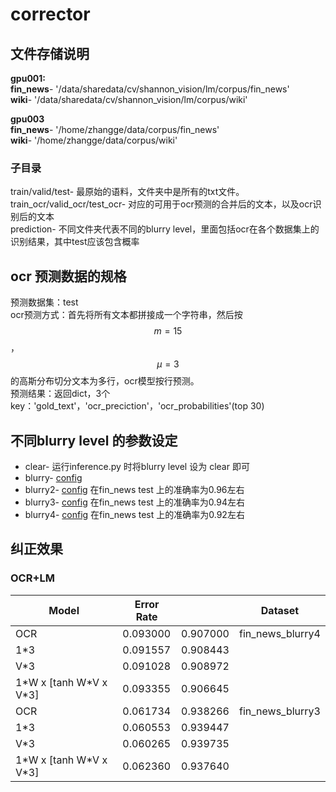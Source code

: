 # corrector

## 文件存储说明

**gpu001:**  
**fin_news**- '/data/sharedata/cv/shannon_vision/lm/corpus/fin_news'  
**wiki**- '/data/sharedata/cv/shannon_vision/lm/corpus/wiki'  

**gpu003**  
**fin_news**- '/home/zhangge/data/corpus/fin_news'  
**wiki**- '/home/zhangge/data/corpus/wiki'  

### 子目录
train/valid/test- 最原始的语料，文件夹中是所有的txt文件。  
train_ocr/valid_ocr/test_ocr- 对应的可用于ocr预测的合并后的文本，以及ocr识别后的文本  
prediction- 不同文件夹代表不同的blurry level，里面包括ocr在各个数据集上的识别结果，其中test应该包含概率  

## ocr 预测数据的规格
预测数据集：test  
ocr预测方式：首先将所有文本都拼接成一个字符串，然后按 $$m=15$$ ， $$\mu=3$$ 的高斯分布切分文本为多行，ocr模型按行预测。  
预测结果：返回dict，3个key：'gold_text'，'ocr_preciction'，'ocr_probabilities'(top 30)  


## 不同blurry level 的参数设定
* clear- 运行inference.py 时将blurry level 设为 clear 即可  
* blurry- [config](./config/blurry.py)   
* blurry2- [config](./config/blurry2.py) 在fin_news test 上的准确率为0.96左右  
* blurry3- [config](./config/blurry3.py) 在fin_news test 上的准确率为0.94左右  
* blurry4- [config](./config/blurry4.py) 在fin_news test 上的准确率为0.92左右  

## 纠正效果
### OCR+LM
|Model |Error Rate |        | Dataset        |
|------|-----------|--------|----------------|
|OCR   |0.093000   |0.907000|fin_news_blurry4|
|1\*3  |0.091557   |0.908443|                |
|V\*3  |0.091028   |0.908972|                |
|1\*W x \[tanh W\*V x V\*3\]  |0.093355   |0.906645|                |
|OCR   |0.061734   |0.938266|fin_news_blurry3|
|1\*3  |0.060553   |0.939447|                |
|V\*3  |0.060265   |0.939735|                |
|1\*W x \[tanh W\*V x V\*3\]  |0.062360   |0.937640|                |

